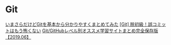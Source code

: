 # Git
[いまさらだけどGitを基本から分かりやすくまとめてみた](https://qiita.com/gold-kou/items/7f6a3b46e2781b0dd4a0)
[[Git] 脱初級！誤コミットはもう怖くない](https://qiita.com/forest1/items/fcd2a2961a3faac27041)
[Git/GitHubレベル別オススメ学習サイトまとめ完全保存版【2019.06】](https://qiita.com/thinkalot/items/b3c2e9060f46f5d4ea46)
